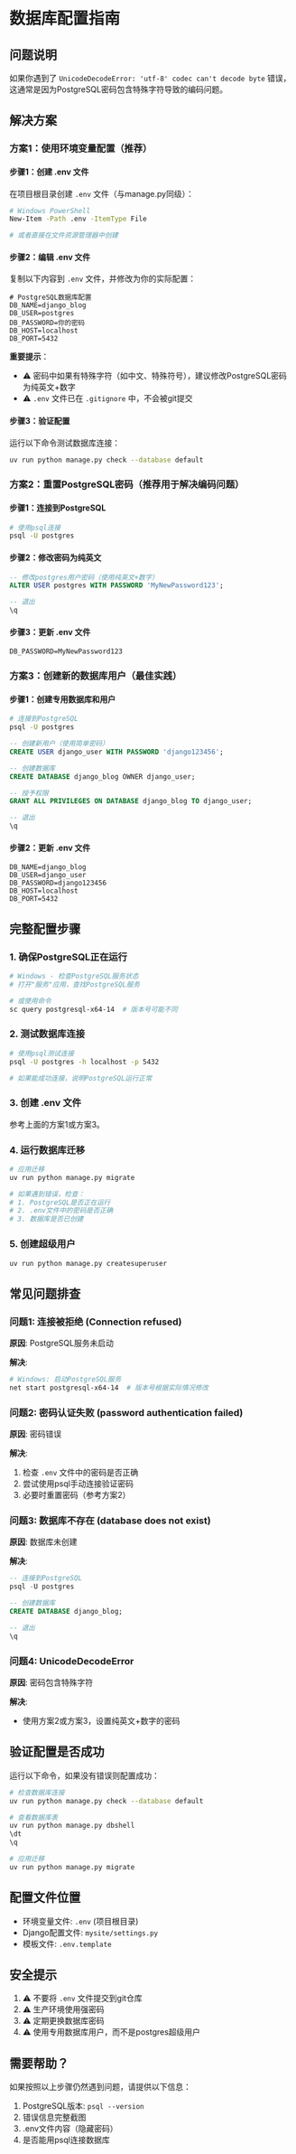 # 数据库配置指南

## 问题说明

如果你遇到了 `UnicodeDecodeError: 'utf-8' codec can't decode byte` 错误，这通常是因为PostgreSQL密码包含特殊字符导致的编码问题。

## 解决方案

### 方案1：使用环境变量配置（推荐）

#### 步骤1：创建 .env 文件

在项目根目录创建 `.env` 文件（与manage.py同级）：

```bash
# Windows PowerShell
New-Item -Path .env -ItemType File

# 或者直接在文件资源管理器中创建
```

#### 步骤2：编辑 .env 文件

复制以下内容到 `.env` 文件，并修改为你的实际配置：

```env
# PostgreSQL数据库配置
DB_NAME=django_blog
DB_USER=postgres
DB_PASSWORD=你的密码
DB_HOST=localhost
DB_PORT=5432
```

**重要提示**：
- ⚠️ 密码中如果有特殊字符（如中文、特殊符号），建议修改PostgreSQL密码为纯英文+数字
- ⚠️ `.env` 文件已在 `.gitignore` 中，不会被git提交

#### 步骤3：验证配置

运行以下命令测试数据库连接：

```bash
uv run python manage.py check --database default
```

### 方案2：重置PostgreSQL密码（推荐用于解决编码问题）

#### 步骤1：连接到PostgreSQL

```bash
# 使用psql连接
psql -U postgres
```

#### 步骤2：修改密码为纯英文

```sql
-- 修改postgres用户密码（使用纯英文+数字）
ALTER USER postgres WITH PASSWORD 'MyNewPassword123';

-- 退出
\q
```

#### 步骤3：更新 .env 文件

```env
DB_PASSWORD=MyNewPassword123
```

### 方案3：创建新的数据库用户（最佳实践）

#### 步骤1：创建专用数据库和用户

```bash
# 连接到PostgreSQL
psql -U postgres
```

```sql
-- 创建新用户（使用简单密码）
CREATE USER django_user WITH PASSWORD 'django123456';

-- 创建数据库
CREATE DATABASE django_blog OWNER django_user;

-- 授予权限
GRANT ALL PRIVILEGES ON DATABASE django_blog TO django_user;

-- 退出
\q
```

#### 步骤2：更新 .env 文件

```env
DB_NAME=django_blog
DB_USER=django_user
DB_PASSWORD=django123456
DB_HOST=localhost
DB_PORT=5432
```

## 完整配置步骤

### 1. 确保PostgreSQL正在运行

```bash
# Windows - 检查PostgreSQL服务状态
# 打开"服务"应用，查找PostgreSQL服务

# 或使用命令
sc query postgresql-x64-14  # 版本号可能不同
```

### 2. 测试数据库连接

```bash
# 使用psql测试连接
psql -U postgres -h localhost -p 5432

# 如果能成功连接，说明PostgreSQL运行正常
```

### 3. 创建 .env 文件

参考上面的方案1或方案3。

### 4. 运行数据库迁移

```bash
# 应用迁移
uv run python manage.py migrate

# 如果遇到错误，检查：
# 1. PostgreSQL是否正在运行
# 2. .env文件中的密码是否正确
# 3. 数据库是否已创建
```

### 5. 创建超级用户

```bash
uv run python manage.py createsuperuser
```

## 常见问题排查

### 问题1: 连接被拒绝 (Connection refused)

**原因**: PostgreSQL服务未启动

**解决**:
```bash
# Windows: 启动PostgreSQL服务
net start postgresql-x64-14  # 版本号根据实际情况修改
```

### 问题2: 密码认证失败 (password authentication failed)

**原因**: 密码错误

**解决**:
1. 检查 `.env` 文件中的密码是否正确
2. 尝试使用psql手动连接验证密码
3. 必要时重置密码（参考方案2）

### 问题3: 数据库不存在 (database does not exist)

**原因**: 数据库未创建

**解决**:
```sql
-- 连接到PostgreSQL
psql -U postgres

-- 创建数据库
CREATE DATABASE django_blog;

-- 退出
\q
```

### 问题4: UnicodeDecodeError

**原因**: 密码包含特殊字符

**解决**:
- 使用方案2或方案3，设置纯英文+数字的密码

## 验证配置是否成功

运行以下命令，如果没有错误则配置成功：

```bash
# 检查数据库连接
uv run python manage.py check --database default

# 查看数据库表
uv run python manage.py dbshell
\dt
\q

# 应用迁移
uv run python manage.py migrate
```

## 配置文件位置

- 环境变量文件: `.env` (项目根目录)
- Django配置文件: `mysite/settings.py`
- 模板文件: `.env.template`

## 安全提示

1. ⚠️ 不要将 `.env` 文件提交到git仓库
2. ⚠️ 生产环境使用强密码
3. ⚠️ 定期更换数据库密码
4. ⚠️ 使用专用数据库用户，而不是postgres超级用户

## 需要帮助？

如果按照以上步骤仍然遇到问题，请提供以下信息：

1. PostgreSQL版本: `psql --version`
2. 错误信息完整截图
3. .env文件内容（隐藏密码）
4. 是否能用psql连接数据库
